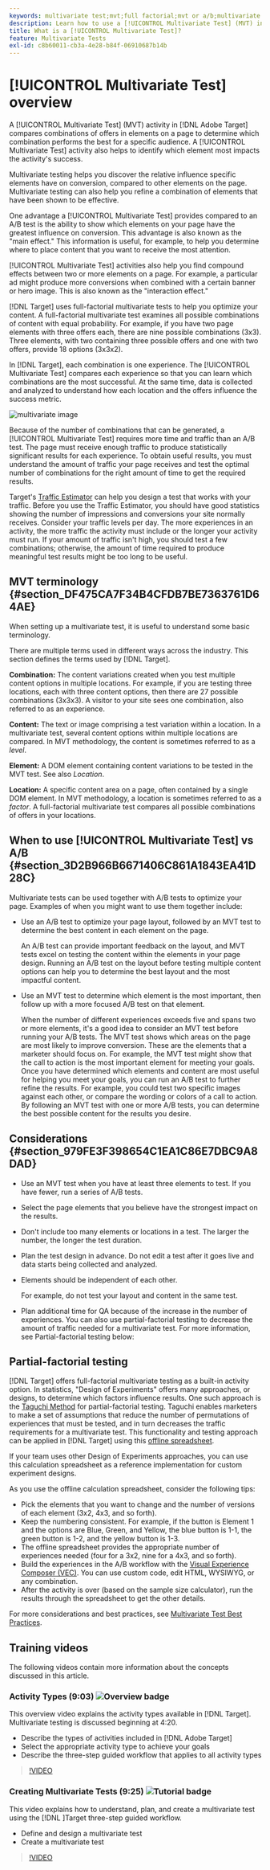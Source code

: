 ```yaml
---
keywords: multivariate test;mvt;full factorial;mvt or a/b;multivariate a/b;traffic estimator;when to use mvt;mvt considerations;multivariate;partial-factorial;partial factorial;full-factorial
description: Learn how to use a [!UICONTROL Multivariate Test] (MVT) in [!DNL Adobe Target] to compare combinations of offers in elements on a page to determine which combination performs the best.
title: What is a [!UICONTROL Multivariate Test]?
feature: Multivariate Tests
exl-id: c8b60011-cb3a-4e28-b84f-06910687b14b
---
```

# [!UICONTROL Multivariate Test] overview

A [!UICONTROL Multivariate Test] (MVT) activity in [!DNL Adobe Target] compares combinations of offers in elements on a page to determine which combination performs the best for a specific audience. A [!UICONTROL Multivariate Test] activity also helps to identify which element most impacts the activity's success.

Multivariate testing helps you discover the relative influence specific elements have on conversion, compared to other elements on the page. Multivariate testing can also help you refine a combination of elements that have been shown to be effective.

One advantage a [!UICONTROL Multivariate Test] provides compared to an A/B test is the ability to show which elements on your page have the greatest influence on conversion. This advantage is also known as the "main effect." This information is useful, for example, to help you determine where to place content that you want to receive the most attention.

[!UICONTROL Multivariate Test] activities also help you find compound effects between two or more elements on a page. For example, a particular ad might produce more conversions when combined with a certain banner or hero image. This is also known as the "interaction effect."

[!DNL Target] uses full-factorial multivariate tests to help you optimize your content. A full-factorial multivariate test examines all possible combinations of content with equal probability. For example, if you have two page elements with three offers each, there are nine possible combinations (3x3). Three elements, with two containing three possible offers and one with two offers, provide 18 options (3x3x2).

In [!DNL Target], each combination is one experience. The [!UICONTROL Multivariate Test] compares each experience so that you can learn which combinations are the most successful. At the same time, data is collected and analyzed to understand how each location and the offers influence the success metric.

![multivariate image](assets/multivariate.png)

Because of the number of combinations that can be generated, a [!UICONTROL Multivariate Test] requires more time and traffic than an A/B test. The page must receive enough traffic to produce statistically significant results for each experience. To obtain useful results, you must understand the amount of traffic your page receives and test the optimal number of combinations for the right amount of time to get the required results. 

Target's [Traffic Estimator](/help/main/c-activities/c-multivariate-testing/t-create-multivariate-test/traffic-estimator.md#task_71AA6922AFD447EA8C5E610A78ABA714) can help you design a test that works with your traffic. Before you use the Traffic Estimator, you should have good statistics showing the number of impressions and conversions your site normally receives. Consider your traffic levels per day. The more experiences in an activity, the more traffic the activity must include or the longer your activity must run. If your amount of traffic isn't high, you should test a few combinations; otherwise, the amount of time required to produce meaningful test results might be too long to be useful.

## MVT terminology {#section_DF475CA7F34B4CFDB7BE7363761D64AE}

When setting up a multivariate test, it is useful to understand some basic terminology.

There are multiple terms used in different ways across the industry. This section defines the terms used by [!DNL Target].

**Combination:** The content variations created when you test multiple content options in multiple locations. For example, if you are testing three locations, each with three content options, then there are 27 possible combinations (3x3x3). A visitor to your site sees one combination, also referred to as an experience.

**Content:** The text or image comprising a test variation within a location. In a multivariate test, several content options within multiple locations are compared. In MVT methodology, the content is sometimes referred to as a *level*.

**Element:** A DOM element containing content variations to be tested in the MVT test. See also *Location*.

**Location:** A specific content area on a page, often contained by a single DOM element. In MVT methodology, a location is sometimes referred to as a *factor*. A full-factorial multivariate test compares all possible combinations of offers in your locations.

## When to use [!UICONTROL Multivariate Test] vs A/B {#section_3D2B966B6671406C861A1843EA41D28C}

Multivariate tests can be used together with A/B tests to optimize your page. Examples of when you might want to use them together include:

* Use an A/B test to optimize your page layout, followed by an MVT test to determine the best content in each element on the page.

  An A/B test can provide important feedback on the layout, and MVT tests excel on testing the content within the elements in your page design. Running an A/B test on the layout before testing multiple content options can help you to determine the best layout and the most impactful content. 

* Use an MVT test to determine which element is the most important, then follow up with a more focused A/B test on that element.

  When the number of different experiences exceeds five and spans two or more elements, it's a good idea to consider an MVT test before running your A/B tests. The MVT test shows which areas on the page are most likely to improve conversion. These are the elements that a marketer should focus on. For example, the MVT test might show that the call to action is the most important element for meeting your goals. Once you have determined which elements and content are most useful for helping you meet your goals, you can run an A/B test to further refine the results. For example, you could test two specific images against each other, or compare the wording or colors of a call to action. By following an MVT test with one or more A/B tests, you can determine the best possible content for the results you desire.

## Considerations {#section_979FE3F398654C1EA1C86E7DBC9A8DAD}

* Use an MVT test when you have at least three elements to test. If you have fewer, run a series of A/B tests. 
* Select the page elements that you believe have the strongest impact on the results. 
* Don't include too many elements or locations in a test. The larger the number, the longer the test duration. 
* Plan the test design in advance. Do not edit a test after it goes live and data starts being collected and analyzed. 
* Elements should be independent of each other.

  For example, do not test your layout and content in the same test.

* Plan additional time for QA because of the increase in the number of experiences. You can also use partial-factorial testing to decrease the amount of traffic needed for a multivariate test. For more information, see Partial-factorial testing below:

## Partial-factorial testing

[!DNL Target] offers full-factorial multivariate testing as a built-in activity option. In statistics, 
"Design of Experiments" offers many approaches, or designs, to determine which factors influence results. One such approach is the [Taguchi Method](https://en.wikipedia.org/wiki/Taguchi_methods) for partial-factorial testing. Taguchi enables marketers to make a set of assumptions that reduce the number of permutations of experiences that must be tested, and in turn decreases the traffic requirements for a multivariate test. This functionality and testing approach can be applied in [!DNL Target] using this [offline spreadsheet](/help/main/assets/MVT-Taguchi-Partial-Factorial-Design-02102017.xlsx).

If your team uses other Design of Experiments approaches, you can use this calculation spreadsheet as a reference implementation for custom experiment designs.

As you use the offline calculation spreadsheet, consider the following tips:

* Pick the elements that you want to change and the number of versions of each element (3x2, 4x3, and so forth). 
* Keep the numbering consistent. For example, if the button is Element 1 and the options are Blue, Green, and Yellow, the blue button is 1-1, the green button is 1-2, and the yellow button is 1-3. 
* The offline spreadsheet provides the appropriate number of experiences needed (four for a 3x2, nine for a 4x3, and so forth). 
* Build the experiences in the A/B workflow with the [Visual Experience Composer (VEC)](/help/main/c-experiences/experiences.md). You can use custom code, edit HTML, WYSIWYG, or any combination. 
* After the activity is over (based on the sample size calculator), run the results through the spreadsheet to get the other details.

For more considerations and best practices, see [Multivariate Test Best Practices](/help/main/c-activities/c-multivariate-testing/best-practices.md#reference_53635817FFB741EF8C4E56CC70688EDD). 

## Training videos

The following videos contain more information about the concepts discussed in this article.

### Activity Types (9:03) ![Overview badge](/help/main/assets/overview.png)

This overview video explains the activity types available in [!DNL Target]. Multivariate testing is discussed beginning at 4:20.

* Describe the types of activities included in [!DNL Adobe Target] 
* Select the appropriate activity type to achieve your goals 
* Describe the three-step guided workflow that applies to all activity types

>[!VIDEO](https://video.tv.adobe.com/v/17386)

### Creating Multivariate Tests (9:25) ![Tutorial badge](/help/main/assets/tutorial.png)

This video explains how to understand, plan, and create a multivariate test using the [!DNL ]Target three-step guided workflow.

* Define and design a multivariate test 
* Create a multivariate test

>[!VIDEO](https://video.tv.adobe.com/v/17395)
